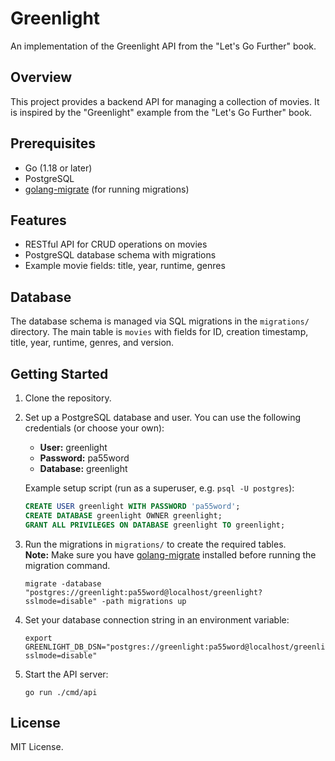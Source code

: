 # Greenlight

An implementation of the Greenlight API from the "Let's Go Further" book.

## Overview

This project provides a backend API for managing a collection of movies. It is inspired by the "Greenlight" example from the "Let's Go Further" book.

## Prerequisites

- Go (1.18 or later)
- PostgreSQL
- [golang-migrate](https://github.com/golang-migrate/migrate) (for running migrations)

## Features

- RESTful API for CRUD operations on movies
- PostgreSQL database schema with migrations
- Example movie fields: title, year, runtime, genres

## Database

The database schema is managed via SQL migrations in the `migrations/` directory. The main table is `movies` with fields for ID, creation timestamp, title, year, runtime, genres, and version.

## Getting Started

1. Clone the repository.
2. Set up a PostgreSQL database and user. You can use the following credentials (or choose your own):
   - **User:** greenlight
   - **Password:** pa55word
   - **Database:** greenlight

   Example setup script (run as a superuser, e.g. `psql -U postgres`):

   ```sql
   CREATE USER greenlight WITH PASSWORD 'pa55word';
   CREATE DATABASE greenlight OWNER greenlight;
   GRANT ALL PRIVILEGES ON DATABASE greenlight TO greenlight;
   ```

3. Run the migrations in `migrations/` to create the required tables.  
   **Note:** Make sure you have [golang-migrate](https://github.com/golang-migrate/migrate) installed before running the migration command.

   ```
   migrate -database "postgres://greenlight:pa55word@localhost/greenlight?sslmode=disable" -path migrations up
   ```

4. Set your database connection string in an environment variable:
   ```
   export GREENLIGHT_DB_DSN="postgres://greenlight:pa55word@localhost/greenlight?sslmode=disable"
   ```

5. Start the API server:
   ```
   go run ./cmd/api
   ```

## License

MIT License.

